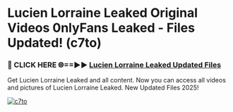 # Lucien Lorraine Leaked Original Videos 0nlyFans Leaked - Files Updated! (c7to)

<h3>🔴 CLICK HERE 🌐==►► <a href="https://tinyurl.com/ehrbuxhb" rel="nofollow">Lucien Lorraine Leaked Updated Files</a></h3>

Get Lucien Lorraine Leaked and all content. Now you can access all videos and pictures of Lucien Lorraine Leaked. New Updated Files 2025!

[![c7to](https://i.imgur.com/lVYEuWS.gif)](https://tinyurl.com/ehrbuxhb)
